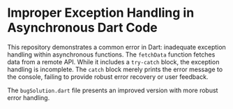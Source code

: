 # Improper Exception Handling in Asynchronous Dart Code

This repository demonstrates a common error in Dart:  inadequate exception handling within asynchronous functions. The `fetchData` function fetches data from a remote API. While it includes a `try-catch` block, the exception handling is incomplete.  The `catch` block merely prints the error message to the console, failing to provide robust error recovery or user feedback. 

The `bugSolution.dart` file presents an improved version with more robust error handling.